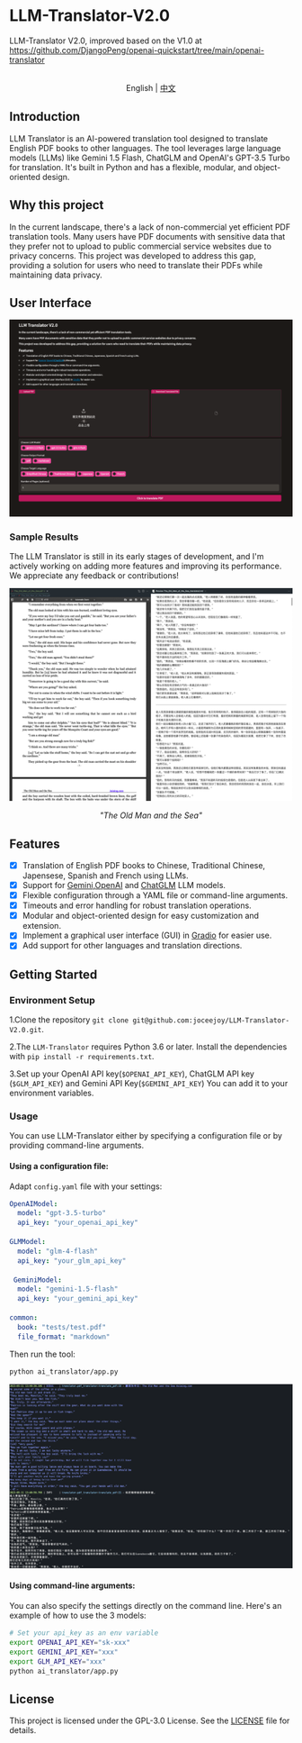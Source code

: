 # LLM-Translator-V2.0
LLM-Translator V2.0, improved based on the V1.0 at https://github.com/DjangoPeng/openai-quickstart/tree/main/openai-translator

<p align="center">
    <br> English | <a href="README-CN.md">中文</a>
</p>

## Introduction

LLM Translator is an AI-powered translation tool designed to translate English PDF books to other languages. The tool leverages large language models (LLMs) like Gemini 1.5 Flash, ChatGLM and OpenAI's GPT-3.5 Turbo for translation. It's built in Python and has a flexible, modular, and object-oriented design. 

## Why this project

In the current landscape, there's a lack of non-commercial yet efficient PDF translation tools. Many users have PDF documents with sensitive data that they prefer not to upload to public commercial service websites due to privacy concerns. This project was developed to address this gap, providing a solution for users who need to translate their PDFs while maintaining data privacy.

## User Interface

![User_Interface](images/ui.png)

### Sample Results

The LLM Translator is still in its early stages of development, and I'm actively working on adding more features and improving its performance. We appreciate any feedback or contributions!

![The_Old_Man_of_the_Sea](images/sample_image_0.png)

<p align="center">
    <em>"The Old Man and the Sea"</em>
</p>

## Features


- [X]  Translation of English PDF books to Chinese, Traditional Chinese, Japensese, Spanish and French using LLMs.
- [X]  Support for [Gemini](https://deepmind.google/technologies/gemini/flash/),[OpenAI](https://platform.openai.com/docs/models) and [ChatGLM](https://github.com/THUDM/ChatGLM-6B) LLM models.
- [X]  Flexible configuration through a YAML file or command-line arguments.
- [X]  Timeouts and error handling for robust translation operations.
- [X]  Modular and object-oriented design for easy customization and extension.
- [X]  Implement a graphical user interface (GUI) in [Gradio](https://www.gradio.app/) for easier use.
- [X]  Add support for other languages and translation directions.

## Getting Started

### Environment Setup

1.Clone the repository `git clone git@github.com:joceejoy/LLM-Translator-V2.0.git`.

2.The `LLM-Translator` requires Python 3.6 or later. Install the dependencies with `pip install -r requirements.txt`.

3.Set up your OpenAI API key(`$OPENAI_API_KEY`), ChatGLM API key (`$GLM_API_KEY`) and Gemini API Key(`$GEMINI_API_KEY`) You can add it to your environment variables.

### Usage

You can use LLM-Translator either by specifying a configuration file or by providing command-line arguments.

#### Using a configuration file:

Adapt `config.yaml` file with your settings:

```yaml
OpenAIModel:
  model: "gpt-3.5-turbo"
  api_key: "your_openai_api_key"

GLMModel:
  model: "glm-4-flash"
  api_key: "your_glm_api_key"

 GeminiModel:
  model: "gemini-1.5-flash"
  api_key: "your_gemini_api_key" 

common:
  book: "tests/test.pdf"
  file_format: "markdown"
```

Then run the tool:

```bash
python ai_translator/app.py
```

![sample_out](images/sample_image_1.png)

#### Using command-line arguments:

You can also specify the settings directly on the command line. Here's an example of how to use the 3 models:

```bash
# Set your api_key as an env variable
export OPENAI_API_KEY="sk-xxx"
export GEMINI_API_KEY="xxx"
export GLM_API_KEY="xxx"
python ai_translator/app.py
```

## License

This project is licensed under the GPL-3.0 License. See the [LICENSE](LICENSE) file for details.
